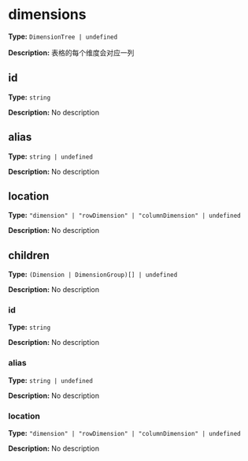 # dimensions

**Type:** `DimensionTree | undefined`

**Description:**
表格的每个维度会对应一列


## id

**Type:** `string`

**Description:**
No description

## alias

**Type:** `string | undefined`

**Description:**
No description

## location

**Type:** `"dimension" | "rowDimension" | "columnDimension" | undefined`

**Description:**
No description

## children

**Type:** `(Dimension | DimensionGroup)[] | undefined`

**Description:**
No description


### id

**Type:** `string`

**Description:**
No description

### alias

**Type:** `string | undefined`

**Description:**
No description

### location

**Type:** `"dimension" | "rowDimension" | "columnDimension" | undefined`

**Description:**
No description

